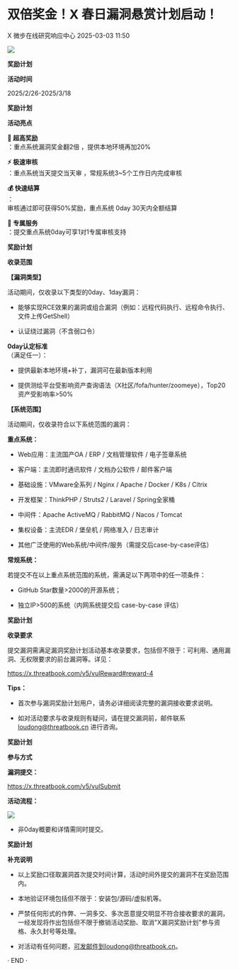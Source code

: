 #  双倍奖金！X 春日漏洞悬赏计划启动！   
X  微步在线研究响应中心   2025-03-03 11:50  
  
![](https://mmbiz.qpic.cn/mmbiz_png/fFyp1gWjicMJUC4a8aPfSM0RwB83uTeIqYzf3D2RMlyiaFkib8BGY4oNjkhoUu9tn2sOPfPvwlZQQJsAgic0tcqoxQ/640?wx_fmt=png&from=appmsg "")  
  
**奖励计划**  
  
**活动时间**  
  
2025/2/26-2025/3/18  
  
  
**奖励计划**  
  
**活动亮点**  
  
**🎯 超高奖励**  
：重点系统漏洞奖金翻2倍 ，提供本地环境再加20%  
  
**⚡ 极速审核**  
：重点系统当天提交当天审 ，常规系统3~5个工作日内完成审核  
  
**💰 快速结算**  
：  
审核通过即可获得50%奖励，重点系统 0day 30天内全额结算  
  
**👥 专属服务**  
：提交重点系统0day可享1对1专属审核支持  
  
  
**奖励计划**  
  
**收录范围**  
  
**【漏洞类型】**  
  
活动期间，仅收录以下类型的0day、1day漏洞：  
- 能够实现RCE效果的漏洞或组合漏洞（例如：远程代码执行、远程命令执行、文件上传GetShell）  
  
- 认证绕过漏洞（不含弱口令）  
  
**0day认定标准**  
（满足任一）：  
- 提供最新本地环境+补丁，漏洞可在最新版本利用  
  
- 提供测绘平台受影响资产查询语法（X社区/fofa/hunter/zoomeye），Top20资产受影响率>50%  
  
**【系统范围】**  
  
活动期间，仅收录符合以下系统范围的漏洞：  
  
**重点系统：**  
- Web应用：主流国产OA / ERP / 文档管理软件 / 电子签章系统  
  
- 客户端：主流即时通讯软件 / 文档办公软件 / 邮件客户端  
  
- 基础设施：VMware全系列 / Nginx / Apache / Docker / K8s / Citrix  
  
- 开发框架：ThinkPHP / Struts2 / Laravel / Spring全家桶  
  
- 中间件：Apache ActiveMQ / RabbitMQ / Nacos / Tomcat  
  
- 集权设备：主流EDR / 堡垒机 / 网络准入 / 日志审计  
  
- 其他广泛使用的Web系统/中间件/服务（需提交后case-by-case评估）  
  
**常规系统：**  
  
若提交不在以上重点系统范围的系统，需满足以下两项中的任一项条件：  
- GitHub Star数量>2000的开源系统；  
  
- 独立IP>500的系统（内网系统提交后 case-by-case 评估）  
  
  
  
  
**奖励计划**  
  
**收录要求**  
  
提交漏洞需满足漏洞奖励计划活动基本收录要求，包括但不限于：可利用、通用漏洞、无权限要求的前台漏洞等。详见：  
  
https://x.threatbook.com/v5/vulReward#reward-4  
  
  
**Tips：**  
- 首次参与漏洞奖励计划用户，请务必详细阅读完整的漏洞接收要求说明。  
  
- 如对活动要求与收录规则有疑问，请在提交漏洞前，邮件联系 loudong@threatbook.cn 进行咨询。  
  
  
  
  
**奖励计划**  
  
**参与方式**  
  
**漏洞提交：**  
  
https://x.threatbook.com/v5/vulSubmit  
  
**活动流程：**  
  
![](https://mmbiz.qpic.cn/mmbiz_png/fFyp1gWjicMJUC4a8aPfSM0RwB83uTeIqDLicIkkhMwbylnjsyMpYia5icBAePxCHuguCUYGceo6DsKhdOGUaibmlaA/640?wx_fmt=png&from=appmsg "")  
  
* 非0day概要和详情需同时提交。  
  
  
  
**奖励计划**  
  
**补充说明**  
  
- 以上奖励口径取漏洞首次提交时间计算，活动时间外提交的漏洞不在奖励范围内。  
  
- 本地验证环境包括但不限于：安装包/源码/虚拟机等。  
  
- 严禁任何形式的作弊、一洞多交、多次恶意提交明显不符合接收要求的漏洞，一经发现将作出包括但不限于撤销活动奖励、取消"X漏洞奖励计划"参与资格、永久封号等处理。  
  
- 对活动有任何问题，可发邮件到loudong@threatbook.cn。  
  
  
  
  
· END ·  
  
  
  
  
